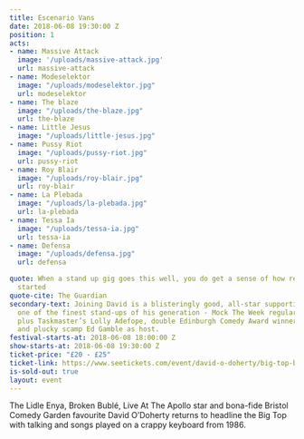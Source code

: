 ```yaml
---
title: Escenario Vans
date: 2018-06-08 19:30:00 Z
position: 1
acts:
- name: Massive Attack
  image: '/uploads/massive-attack.jpg'
  url: massive-attack
- name: Modeselektor
  image: "/uploads/modeselektor.jpg"
  url: modeselektor
- name: The blaze
  image: "/uploads/the-blaze.jpg"
  url: the-blaze
- name: Little Jesus
  image: "/uploads/little-jesus.jpg"
- name: Pussy Riot
  image: "/uploads/pussy-riot.jpg"
  url: pussy-riot
- name: Roy Blair
  image: "/uploads/roy-blair.jpg"
  url: roy-blair
- name: La Plebada
  image: "/uploads/la-plebada.jpg"
  url: la-plebada
- name: Tessa Ia
  image: "/uploads/tessa-ia.jpg"
  url: tessa-ia
- name: Defensa
  image: "/uploads/defensa.jpg"
  url: defensa

quote: When a stand up gig goes this well, you do get a sense of how religions are
  started
quote-cite: The Guardian
secondary-text: Joining David is a blisteringly good, all-star supporting cast with
  one of the finest stand-ups of his generation - Mock The Week regular James Acaster
  plus Taskmaster’s Lolly Adefope, double Edinburgh Comedy Award winner John Kearns
  and plucky scamp Ed Gamble as host.
festival-starts-at: 2018-06-08 18:00:00 Z
show-starts-at: 2018-06-08 19:30:00 Z
ticket-price: "£20 - £25"
ticket-link: https://www.seetickets.com/event/david-o-doherty/big-top-bristol-comedy-garden/1206493
is-sold-out: true
layout: event
---
```


The Lidle Enya, Broken Bublé, Live At The Apollo star and bona-fide Bristol Comedy Garden favourite David O’Doherty returns to headline the Big Top with talking and songs played on a crappy keyboard from 1986.
